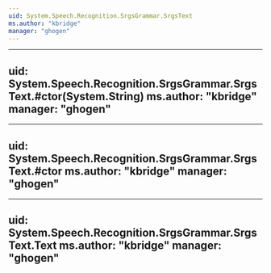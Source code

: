 ```yaml
---
uid: System.Speech.Recognition.SrgsGrammar.SrgsText
ms.author: "kbridge"
manager: "ghogen"
---
```


---
uid: System.Speech.Recognition.SrgsGrammar.SrgsText.#ctor(System.String)
ms.author: "kbridge"
manager: "ghogen"
---

---
uid: System.Speech.Recognition.SrgsGrammar.SrgsText.#ctor
ms.author: "kbridge"
manager: "ghogen"
---

---
uid: System.Speech.Recognition.SrgsGrammar.SrgsText.Text
ms.author: "kbridge"
manager: "ghogen"
---
